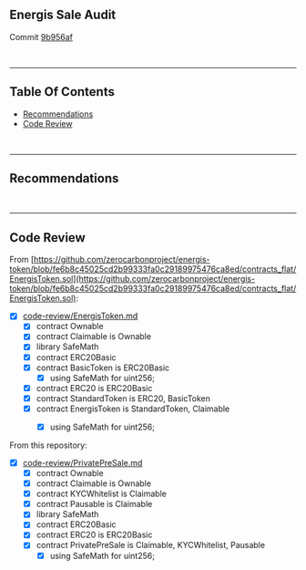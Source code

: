 ## Energis Sale Audit

Commit [9b956af](https://github.com/zerocarbonproject/energis-sale/commit/9b956aff9064628ad688ade8d3df7d2078cf1dc0)

<br />

<hr />

## Table Of Contents

* [Recommendations](#recommendations)
* [Code Review](#code-review)

<br />

<hr />

## Recommendations

<br />

<hr />

## Code Review

From [https://github.com/zerocarbonproject/energis-token/blob/fe6b8c45025cd2b99333fa0c29189975476ca8ed/contracts_flat/EnergisToken.sol](https://github.com/zerocarbonproject/energis-token/blob/fe6b8c45025cd2b99333fa0c29189975476ca8ed/contracts_flat/EnergisToken.sol):

* [x] [code-review/EnergisToken.md](code-review/EnergisToken.md)
  * [x] contract Ownable
  * [x] contract Claimable is Ownable
  * [x] library SafeMath
  * [x] contract ERC20Basic
  * [x] contract BasicToken is ERC20Basic
    * [x] using SafeMath for uint256;
  * [x] contract ERC20 is ERC20Basic
  * [x] contract StandardToken is ERC20, BasicToken
  * [x] contract EnergisToken is StandardToken, Claimable
    * [x] using SafeMath for uint256;


From this repository:

* [x] [code-review/PrivatePreSale.md](code-review/PrivatePreSale.md)
  * [x] contract Ownable
  * [x] contract Claimable is Ownable
  * [x] contract KYCWhitelist is Claimable
  * [x] contract Pausable is Claimable
  * [x] library SafeMath
  * [x] contract ERC20Basic
  * [x] contract ERC20 is ERC20Basic
  * [x] contract PrivatePreSale is Claimable, KYCWhitelist, Pausable
    * [x] using SafeMath for uint256;
